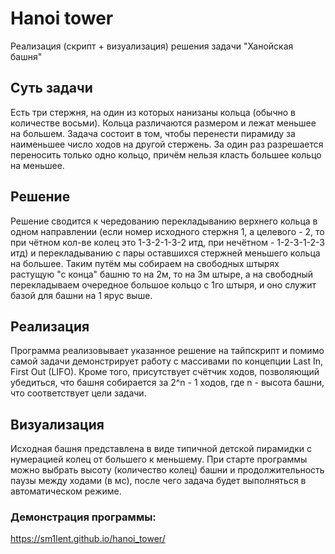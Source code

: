 # Hanoi tower
Реализация (скрипт + визуализация) решения задачи "Ханойская башня"

## Суть задачи
Есть три стержня, на один из которых нанизаны кольца (обычно в количестве восьми). Кольца различаются размером и лежат меньшее на большем. Задача состоит в том, чтобы перенести пирамиду за наименьшее число ходов на другой стержень. За один раз разрешается переносить только одно кольцо, причём нельзя класть большее кольцо на меньшее.

## Решение
Решение сводится к чередованию перекладыванию верхнего кольца в одном направлении (если номер исходного стержня 1, а целевого - 2, то при чётном кол-ве колец это 1-3-2-1-3-2 итд, при нечётном - 1-2-3-1-2-3 итд) и перекладыванию с пары оставшихся стержней меньшего кольца на большее. Таким путём мы собираем на свободных штырях растущую "с  конца" башню то на 2м, то на 3м штыре, а на свободный перекладываем очередное большое кольцо с 1го штыря, и оно служит базой для башни на 1 ярус выше.

## Реализация
Программа реализовывает указанное решение на тайпскрипт и помимо самой задачи демонстрирует работу с массивами по концепции Last In, First Out (LIFO). Кроме того, присутствует счётчик ходов, позволяющий убедиться, что башня собирается за 2^n - 1 ходов, где n - высота башни, что соответствует цели задачи.

## Визуализация
Исходная башня представлена в виде типичной детской пирамидки с нумерацией колец от большего к меньшему.
При старте программы можно выбрать высоту (количество колец) башни и продолжительность паузы между ходами (в мс), после чего задача будет выполняться в автоматическом режиме.  

### Демонстрация программы:
https://sm1lent.github.io/hanoi_tower/